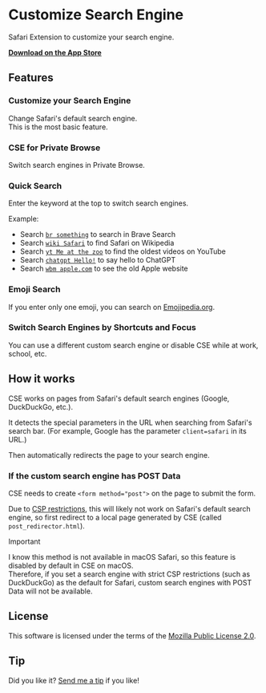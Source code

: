 # Customize Search Engine

Safari Extension to customize your search engine.  

**[Download on the App Store](https://apps.apple.com/app/customize-search-engine/id6445840140)**

## Features

### Customize your Search Engine

Change Safari's default search engine.  
This is the most basic feature.

### CSE for Private Browse

Switch search engines in Private Browse.  

### Quick Search

Enter the keyword at the top to switch search engines.

Example:
- Search [`br something`](https://search.brave.com/search?q=something) to search in Brave Search
- Search [`wiki Safari`](https://en.wikipedia.org/w/index.php?title=Special:Search&search=Safari) to find Safari on Wikipedia
- Search [`yt Me at the zoo`](https://www.youtube.com/results?search_query=Me+at+the+zoo) to find the oldest videos on YouTube
- Search [`chatgpt Hello!`](https://chatgpt.com/?q=Hello!&hints=search) to say hello to ChatGPT
- Search [`wbm apple.com`](https://web.archive.org/web/*/apple.com) to see the old Apple website

### Emoji Search

If you enter only one emoji, you can search on [Emojipedia.org](https://emojipedia.org).

### Switch Search Engines by Shortcuts and Focus

You can use a different custom search engine or disable CSE while at work, school, etc.

## How it works

CSE works on pages from Safari's default search engines (Google, DuckDuckGo, etc.).  

It detects the special parameters in the URL when searching from Safari's search bar. (For example, Google has the parameter `client=safari` in its URL.)  

Then automatically redirects the page to your search engine.

### If the custom search engine has POST Data

CSE needs to create `<form method="post">` on the page to submit the form.  

Due to [CSP restrictions](https://developer.mozilla.org/en-US/docs/Web/HTTP/CSP), this will likely not work on Safari's default search engine, so first redirect to a local page generated by CSE (called `post_redirector.html`).

> [!IMPORTANT]
> I know this method is not available in macOS Safari, so this feature is disabled by default in CSE on macOS.  
> Therefore, if you set a search engine with strict CSP restrictions (such as DuckDuckGo) as the default for Safari, custom search engines with POST Data will not be available.

## License

This software is licensed under the terms of the [Mozilla Public License 2.0](https://www.mozilla.org/en-US/MPL/2.0/).

## Tip

Did you like it? [Send me a tip](https://cizzuk.net/en/tip/) if you like!
